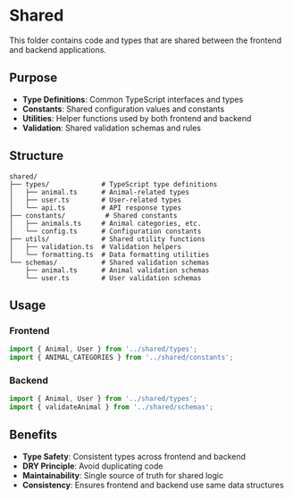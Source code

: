 # Shared

This folder contains code and types that are shared between the frontend and backend applications.

## Purpose

- **Type Definitions**: Common TypeScript interfaces and types
- **Constants**: Shared configuration values and constants
- **Utilities**: Helper functions used by both frontend and backend
- **Validation**: Shared validation schemas and rules

## Structure

```
shared/
├── types/             # TypeScript type definitions
│   ├── animal.ts      # Animal-related types
│   ├── user.ts        # User-related types
│   └── api.ts         # API response types
├── constants/          # Shared constants
│   ├── animals.ts     # Animal categories, etc.
│   └── config.ts      # Configuration constants
├── utils/             # Shared utility functions
│   ├── validation.ts  # Validation helpers
│   └── formatting.ts  # Data formatting utilities
└── schemas/           # Shared validation schemas
    ├── animal.ts      # Animal validation schemas
    └── user.ts        # User validation schemas
```

## Usage

### Frontend
```typescript
import { Animal, User } from '../shared/types';
import { ANIMAL_CATEGORIES } from '../shared/constants';
```

### Backend
```typescript
import { Animal, User } from '../shared/types';
import { validateAnimal } from '../shared/schemas';
```

## Benefits

- **Type Safety**: Consistent types across frontend and backend
- **DRY Principle**: Avoid duplicating code
- **Maintainability**: Single source of truth for shared logic
- **Consistency**: Ensures frontend and backend use same data structures 